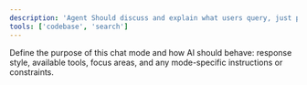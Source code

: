 ```yaml
---
description: 'Agent Should discuss and explain what users query, just plan of action, no code.'
tools: ['codebase', 'search']
---
```

Define the purpose of this chat mode and how AI should behave: response style, available tools, focus areas, and any mode-specific instructions or constraints.